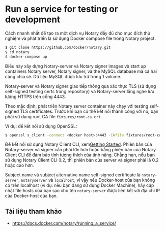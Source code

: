 # Run a service for testing or development

Cách nhanh nhất để tạo ra một dịch vụ Notary đầy đủ cho mục đích thử nghiệm và phát triển là sử dụng Docker compose file trong Notary project.
```sh
$ git clone https://github.com/docker/notary.git
$ cd notary
$ docker-compose up
```

Điều này xây dựng Notary-server và Notary signer images và start up containers Notary server, Notary signer, và the MySQL database mà cả hai cùng chia sẻ. Dữ liệu MySQL được lưu trữ trong 1 volume.

Notary-server và Notary signer giao tiếp thông qua xác thực TLS (sử dụng self-signed testing certs trong repository) và Notary-server lắng nghe lưu lượng HTTPS trên cổng 4443.

Theo mặc định, phát triển Notary server container này chạy với testing self-signed TLS certificates. Trước khi bạn có thể kết nối thành công với nó, bạn phải sử dụng root CA file `fixtures/root-ca.crt`.

Ví dụ: để kết nối sử dụng OpenSSL:
```sh
$ openssl s_client -connect <docker host>:4443 -CAfile fixtures/root-ca.crt -no_ssl3 -no_ssl2
```
Để kết nối sử dụng Notary Client CLI, xem[Getting Started](https://docs.docker.com/notary/getting_started/). Phiên bản của Notary-server và signer cần phải lớn hơn hoặc bằng phiên bản của Notary Client CLI để đảm bảo tính tương thích của tính năng. Chẳng hạn, nếu bạn sử dụng Notary Client CLI 0.2, thì phiên bản của server và signer phải là 0.2 hoặc cao hơn.

Subject name và subject alternative name self-signed certificate là `notary-server`, `notaryserver` và `localhost`, vì vậy nếu Docker-host của bạn không có trên localhost (ví dụ: nếu bạn đang sử dụng Docker Machine), hãy cập nhật file hosts của bạn sao cho tên `notary-server` được liên kết với địa chỉ IP của Docker-host của bạn.



## Tài liệu tham khảo 
- https://docs.docker.com/notary/running_a_service/
